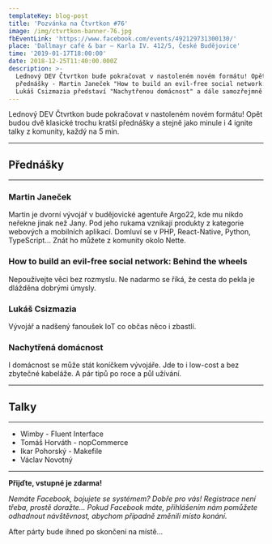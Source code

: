 ```yaml
---
templateKey: blog-post
title: 'Pozvánka na Čtvrtkon #76'
image: /img/ctvrtkon-banner-76.jpg
fbEventLink: 'https://www.facebook.com/events/492129731300130/'
place: 'Dallmayr café & bar – Karla IV. 412/5, České Budějovice'
time: '2019-01-17T18:00:00'
date: 2018-12-25T11:40:00.000Z
description: >-
  Lednový DEV Čtvrtkon bude pokračovat v nastoleném novém formátu! Opět budou dvě klasické
  přednášky - Martin Janeček "How to build an evil-free social network: Behind the wheels" a 
  Lukáš Csizmazia představí "Nachytřenou domácnost" a dále samozřejmně i 4 ignite talky z komunity.
---
```

Lednový DEV Čtvrtkon bude pokračovat v nastoleném novém formátu! Opět budou dvě klasické trochu kratší přednášky a stejně jako minule i 4 ignite talky z komunity, každý na 5 min.

- - -

## Přednášky

- - -

### Martin Janeček

Martin je dvorní vývojář v budějovické agentuře Argo22, kde mu nikdo neřekne jinak než Jany. Pod jeho rukama vznikají produkty z kategorie webových a mobilních aplikací. Domluví se v PHP, React-Native, Python, TypeScript… Znát ho můžete z komunity okolo Nette.

### How to build an evil-free social network: Behind the wheels

Nepoužívejte věci bez rozmyslu. Ne nadarmo se říká, že cesta do pekla je dlážděna dobrými úmysly.	

### Lukáš Csizmazia

Vývojář a nadšený fanoušek IoT co občas něco i zbastlí.

### Nachytřená domácnost

I domácnost se může stát koníčkem vývojáře. Jde to i low-cost a bez zbytečné kabeláže. A pár tipů po roce a půl užívání.

- - -

## Talky

- - -

* Wimby - Fluent Interface
* Tomáš Horváth - nopCommerce
* Ikar Pohorský - Makefile
* Václav Novotný

- - -

**Přijďte, vstupné je zdarma!**

_Nemáte Facebook, bojujete se systémem? Dobře pro vás! Registrace není třeba, prostě doražte… Pokud Facebook máte, přihlášením nám pomůžete odhadnout návštěvnost, abychom případně změnili místo konání._

After párty bude ihned po skončení na místě…
